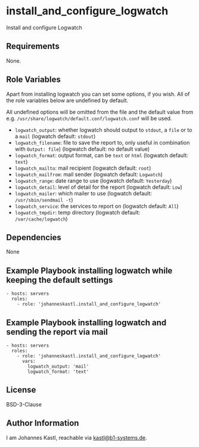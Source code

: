 install_and_configure_logwatch
=========

Install and configure Logwatch

Requirements
------------

None.

Role Variables
--------------

Apart from installing logwatch you can set some options, if you wish. All of the role variables below are undefined by default.

All undefined options will be omitted from the file and the default value from e.g. `/usr/share/logwatch/default.conf/logwatch.conf` will be used.

- `logwatch_output`: whether logwatch should output to `stdout`, a `file` or to a `mail` (logwatch default: `stdout`)
- `logwatch_filename`: file to save the report to, only useful in combination with `Output: file`) (logwatch default: no default value)
- `logwatch_format`: output format, can be `text` or `html` (logwatch default: `text`)
- `logwatch_mailto`: mail recipient (logwatch default: `root`)
- `logwatch_mailfrom`: mail sender (logwatch default: `Logwatch`)
- `logwatch_range`: date range to use (logwatch default: `Yesterday`)
- `logwatch_detail`: level of detail for the report (logwatch default: `Low`)
- `logwatch_mailer`: which mailer to use (logwatch default: `/usr/sbin/sendmail -t`)
- `logwatch_service`: the services to report on (logwatch default: `All`)
- `logwatch_tmpdir`: temp directory (logwatch default: `/var/cache/logwatch`)

Dependencies
------------

None

Example Playbook installing logwatch while keeping the default settings
----------------

    - hosts: servers
      roles:
        - role: 'johanneskastl.install_and_configure_logwatch'

Example Playbook installing logwatch and sending the report via mail
----------------

    - hosts: servers
      roles:
        - role: 'johanneskastl.install_and_configure_logwatch'
          vars:
            logwatch_output: 'mail'
            logwatch_format: 'text'

License
-------

BSD-3-Clause

Author Information
------------------

I am Johannes Kastl, reachable via kastl@b1-systems.de.
